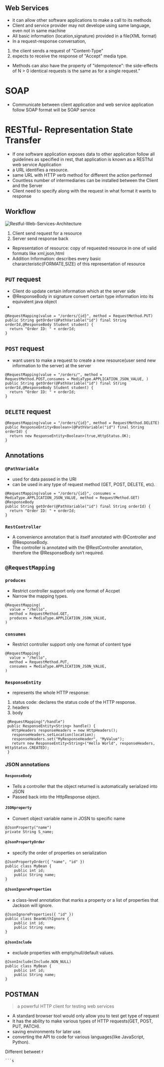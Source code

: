 Web Services
---------------------
* it can allow other software applications to make a call to its methods
* Client and service provider may not develope using same language, even not in same machine
* All basic information (location,signature) provided in a file(XML format)
*  In a request-response conversation, 
  1. the client sends a request of "Content-Type"
  2. expects to receive the response of "Accept" media type.
*  Methods can also have the property of "idempotence": the side-effects of N > 0 identical requests is the same as for a single request.”

# SOAP
* Communicate between client application and web service application follow SOAP format will be SOAP service

# RESTful- Representation State Transfer
* If one software application exposes data to other application follow all guidelines as specified in rest, that application is known as a RESTful web service Application
* a URL identifies a resource.
* same URL with HTTP verb method for different the action performed
* Countless number of intermediaries can be installed between the Client and the Server
* Client need to specify along with the request in what format it wants to response
## Workflow

![Restful-Web-Services-Architecture](https://user-images.githubusercontent.com/27160394/63359475-d0cb1380-c33a-11e9-9c5e-6c1e592a682f.png)

1. Client send request for a resource
2. Server send response back 
  * Representation of resource: copy of requested resource in one of valid formats like xml,json,html
  * Addition Information: describes every basic chararcteristic(FORMATE,SIZE) of this representation of resource
 
## `PUT` request
* Client do update certain information which at the server side
* @ResponseBody in signature convert certain type information into its equivalent java object
* 
```
@RequestMapping(value = "/orders/{id}", method = RequestMethod.PUT)
public String getOrder(@PathVariable("id") final String orderId,@ResponseBody Student student) {
  return "Order ID: " + orderId;
}
```
## `POST` request
*  want users to make a request to create a new resource(user send new information to the server) at the server
```
@RequestMapping(value = "/orders/", method = RequestMethod.POST,consumes = MediaType.APPLICATION_JSON_VALUE, )
public String getOrder(@PathVariable("id") final String orderId,@ResponseBody Student student) {
  return "Order ID: " + orderId;
}
```
## `DELETE` request
```
@RequestMapping(value = "/orders/{id}", method = RequestMethod.DELETE)
public ResponseEntity<Boolean>(@PathVariable("id") final String orderId) {
  return new ResponseEntity<Boolean>(true,HttpStatus.OK);
}
```
## Annotations
### `@PathVariable`
* used for data passed in the URI
* can be used in any type of request method (GET, POST, DELETE, etc).  
```
@RequestMapping(value = "/orders/{id}", consumes = MediaType.APPLICATION_JSON_VALUE, method = RequestMethod.GET)
@ResponseBody
public String getOrder(@PathVariable("id") final String orderId) {
  return "Order ID: " + orderId;
}
```
### `RestController`
* A convenience annotation that is itself annotated with @Controller and @ResponseBody.
* The controller is annotated with the @RestController annotation, therefore the @ResponseBody isn’t required.

## `@RequestMapping`
### `produces`
* Restrict controller support only one format of Accpet
* Narrow the mapping types.
```
@RequestMapping(
  value = "/hello", 
  method = RequestMethod.GET, 
  produces = MediaType.APPLICATION_JSON_VALUE, 
)
```
### `consumes`
* Restrict controller support only one format of content type
```
@RequestMapping(
  value = "/hello", 
  method = RequestMethod.PUT, 
  consumes = MediaType.APPLICATION_JSON_VALUE, 
)
```
### `ResponseEntity`
*  represents the whole HTTP response: 
  1. status code:  declares the status code of the HTTP response.
  2. headers
  3. body
```
 @RequestMapping("/handle")
 public ResponseEntity<String> handle() {
   HttpHeaders responseHeaders = new HttpHeaders();
   responseHeaders.setLocation(location);
   responseHeaders.set("MyResponseHeader", "MyValue");
   return new ResponseEntity<String>("Hello World", responseHeaders, HttpStatus.CREATED);
 }
```
### JSON annotations
#### `ResponseBody`
* Tells a controller that the object returned is automatically serialized into JSON
* Passed back into the HttpResponse object.
#### `JSONproperty`
* Convert object variable name in JOSN to specific name
```
@JsonProperty("name")
private String S_name;
```
#### `@JsonPropertyOrder`
* specify the order of properties on serialization
```
@JsonPropertyOrder({ "name", "id" })
public class MyBean {
    public int id;
    public String name;
}
```
#### `@JsonIgnoreProperties`
* a class-level annotation that marks a property or a list of properties that Jackson will ignore.
```
@JsonIgnoreProperties({ "id" })
public class BeanWithIgnore {
    public int id;
    public String name;
}
```
#### `@JsonInclude`
* exclude properties with empty/null/default values.
```
@JsonInclude(Include.NON_NULL)
public class MyBean {
    public int id;
    public String name;
}
```

## POSTMAN
> a powerful HTTP client for testing web services
* A standard browser tool would only allow you to test get type of request
* It has the ability to make various types of HTTP requests(GET, POST, PUT, PATCH).
* saving environments for later use. 
* converting the API to code for various languages(like JavaScript, Python).





Different betweet r
```e
```s
```
```
